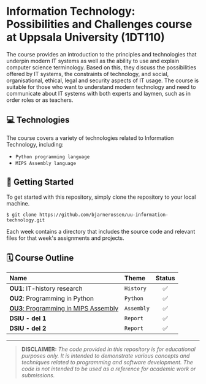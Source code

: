 # Information Technology: Possibilities and Challenges course at Uppsala University (1DT110)
The course provides an introduction to the principles and technologies that underpin modern IT systems as well as the ability to use and explain computer science terminology. Based on this, they discuss the possibilities offered by IT systems, the constraints of technology, and social, organisational, ethical, legal and security aspects of IT usage. The course is suitable for those who want to understand modern technology and need to communicate about IT systems with both experts and laymen, such as in order roles or as teachers.

## 💻 Technologies
The course covers a variety of technologies related to Information Technology, including:

* `Python programming language`
* `MIPS Assembly language`

## 🚀 Getting Started

To get started with this repository, simply clone the repository to your local machine.
```terminal
$ git clone https://github.com/bjarnerossen/uu-information-technology.git
```
Each week contains a directory that includes the source code and relevant files for that week's assignments and projects.



## **🗓️ Course Outline**

| Name        | Theme                           | Status |
| :---------- | :------------------------------- | :----: |
| **OU1**: IT-history research  | `History`                        | ✅ |
| **OU2**: Programming in Python   | `Python`                            | ✅|
| [**OU3**: Programming in MIPS Assembly](https://github.com/bjarnerossen/UU-Information-Technology/blob/main/MIPS-assembly-skeleton-ITMU-BR.s)  | `Assembly`                     | ✅|
| **DSIU - del 1**   | `Report` | ✅|
| **DSIU - del 2** | `Report`            | ✅|

---
> **DISCLAIMER:** *The code provided in this repository is for educational purposes only. It is intended to demonstrate various concepts and techniques related to programming and software development. The code is not intended to be used as a reference for academic work or submissions.*
